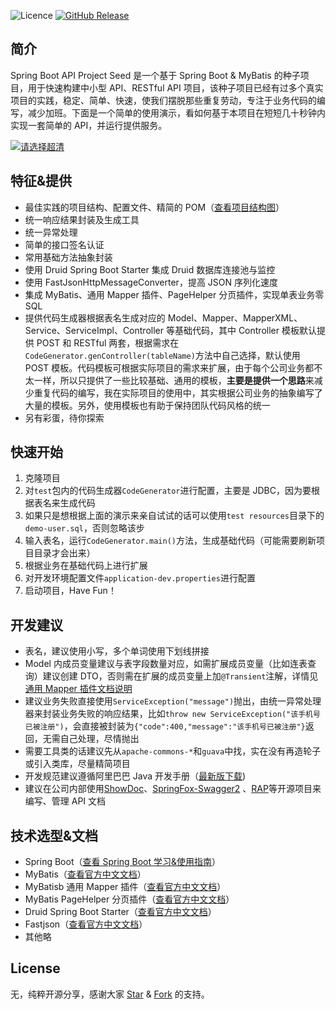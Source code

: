 ![Licence](https://img.shields.io/badge/licence-none-green.svg)
[![GitHub Release](https://img.shields.io/github/release/lihengming/spring-boot-api-project-seed.svg)](https://github.com/lihengming/spring-boot-api-project-seed/releases)

## 简介

Spring Boot API Project Seed 是一个基于 Spring Boot & MyBatis 的种子项目，用于快速构建中小型 API、RESTful API 项目，该种子项目已经有过多个真实项目的实践，稳定、简单、快速，使我们摆脱那些重复劳动，专注于业务代码的编写，减少加班。下面是一个简单的使用演示，看如何基于本项目在短短几十秒钟内实现一套简单的 API，并运行提供服务。

[![请选择超清](https://raw.githubusercontent.com/lihengming/java-codes/master/shared-resources/github-images/project-example-youku.png)](http://v.youku.com/v_show/id_XMjg1NjYwNDgxNg==.html?spm=a2h3j.8428770.3416059.1)

## 特征&提供

- 最佳实践的项目结构、配置文件、精简的 POM（[查看项目结构图](https://github.com/lihengming/java-codes/blob/master/shared-resources/github-images/project-struct.png)）
- 统一响应结果封装及生成工具
- 统一异常处理
- 简单的接口签名认证
- 常用基础方法抽象封装
- 使用 Druid Spring Boot Starter 集成 Druid 数据库连接池与监控
- 使用 FastJsonHttpMessageConverter，提高 JSON 序列化速度
- 集成 MyBatis、通用 Mapper 插件、PageHelper 分页插件，实现单表业务零 SQL
- 提供代码生成器根据表名生成对应的 Model、Mapper、MapperXML、Service、ServiceImpl、Controller 等基础代码，其中 Controller 模板默认提供 POST 和 RESTful 两套，根据需求在`CodeGenerator.genController(tableName)`方法中自己选择，默认使用 POST 模板。代码模板可根据实际项目的需求来扩展，由于每个公司业务都不太一样，所以只提供了一些比较基础、通用的模板，**主要是提供一个思路**来减少重复代码的编写，我在实际项目的使用中，其实根据公司业务的抽象编写了大量的模板。另外，使用模板也有助于保持团队代码风格的统一
- 另有彩蛋，待你探索

## 快速开始

1. 克隆项目
2. 对`test`包内的代码生成器`CodeGenerator`进行配置，主要是 JDBC，因为要根据表名来生成代码
3. 如果只是想根据上面的演示来亲自试试的话可以使用`test resources`目录下的`demo-user.sql`，否则忽略该步
4. 输入表名，运行`CodeGenerator.main()`方法，生成基础代码（可能需要刷新项目目录才会出来）
5. 根据业务在基础代码上进行扩展
6. 对开发环境配置文件`application-dev.properties`进行配置
7. 启动项目，Have Fun！

## 开发建议

- 表名，建议使用小写，多个单词使用下划线拼接
- Model 内成员变量建议与表字段数量对应，如需扩展成员变量（比如连表查询）建议创建 DTO，否则需在扩展的成员变量上加`@Transient`注解，详情见[通用 Mapper 插件文档说明](https://mapperhelper.github.io/docs/2.use/)
- 建议业务失败直接使用`ServiceException("message")`抛出，由统一异常处理器来封装业务失败的响应结果，比如`throw new ServiceException("该手机号已被注册")`，会直接被封装为`{"code":400,"message":"该手机号已被注册"}`返回，无需自己处理，尽情抛出
- 需要工具类的话建议先从`apache-commons-*`和`guava`中找，实在没有再造轮子或引入类库，尽量精简项目
- 开发规范建议遵循阿里巴巴 Java 开发手册（[最新版下载](https://github.com/alibaba/p3c))
- 建议在公司内部使用[ShowDoc](https://github.com/star7th/showdoc)、[SpringFox-Swagger2](https://github.com/springfox/springfox) 、[RAP](https://github.com/thx/RAP)等开源项目来编写、管理 API 文档

## 技术选型&文档

- Spring Boot（[查看 Spring Boot 学习&使用指南](http://www.jianshu.com/p/1a9fd8936bd8)）
- MyBatis（[查看官方中文文档](http://www.mybatis.org/mybatis-3/zh/index.html)）
- MyBatisb 通用 Mapper 插件（[查看官方中文文档](https://mapperhelper.github.io/docs/)）
- MyBatis PageHelper 分页插件（[查看官方中文文档](https://pagehelper.github.io/)）
- Druid Spring Boot Starter（[查看官方中文文档](https://github.com/alibaba/druid/tree/master/druid-spring-boot-starter/)）
- Fastjson（[查看官方中文文档](https://github.com/Alibaba/fastjson/wiki/%E9%A6%96%E9%A1%B5)）
- 其他略

## License

无，纯粹开源分享，感谢大家 [Star](https://github.com/lihengming/spring-boot-api-project-seed/stargazers) & [Fork](https://github.com/lihengming/spring-boot-api-project-seed/network/members) 的支持。
